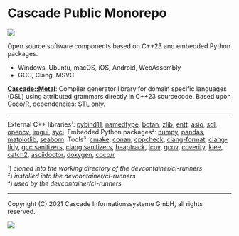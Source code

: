 # Cascade Public Monorepo

![](https://github.com/cascade-gmbh/cascade-public/actions/workflows/ci.yml/badge.svg)

Open source software components based on C++23 and embedded Python packages.

- Windows, Ubuntu, macOS, iOS, Android, WebAssembly 
- GCC, Clang, MSVC

[**Cascade::Metal**](components/metal): Compiler generator library for domain specific languages (DSL) using attributed grammars directly in C++23 sourcecode. Based upon [Coco/R](https://github.com/mingodad/CocoR-CPP), dependencies: STL only.

---

External C++ libraries¹:
  [pybind11](https://github.com/pybind/pybind11),
  [namedtype](https://github.com/joboccara/NamedType),
  [botan](https://github.com/randombit/botan),
  [zlib](https://github.com/madler/zlib),
  [entt](https://github.com/skypjack/entt),
  [asio](https://github.com/chriskohlhoff/asio),
  [sdl](https://github.com/libsdl-org/SDL),
  [opencv](https://github.com/opencv/opencv),
  [imgui](https://github.com/ocornut/imgui.git),
  [sycl](https://github.com/codeplaysoftware/computecpp-sdk.git).
Embedded Python packages²:
  [numpy](https://github.com/numpy/numpy),
  [pandas](https://github.com/pandas-dev/pandas),
  [matplotlib](https://github.com/matplotlib/matplotlib),
  [seaborn](https://github.com/mwaskom/seaborn).
Tools³:
  [cmake](),
  [conan](),
  [cppcheck](),
  [clang-format](),
  [clang-tidy](),
  [gcc sanitizers](),
  [clang sanitizers](),
  [heaptrack](),
  [lcov](),
  [gcov](),
  [coverity](),
  [klee](https://github.com/klee/klee),
  [catch2](https://github.com/catchorg/Catch2),
  [asciidoctor](https://github.com/asciidoctor/asciidoctor),
  [doxygen](https://github.com/doxygen/doxygen),
  [coco/r](https://github.com/mingodad/CocoR-CPP)

¹) *cloned into the working directory of the devcontainer/ci-runners*  
²) *installed into the devcontainer/ci-runners*  
³) *used by the devcontainer/ci-runners*

---

Copyright (C) 2021 Cascade Informationssysteme GmbH, all rights reserved.

![](https://img.shields.io/badge/License-MIT-yellow.svg)
